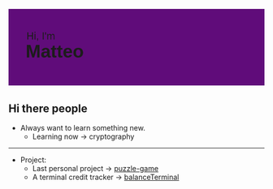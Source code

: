 [![MasterHead](./header.png)](https://github.com/mattemello)
## Hi there people
<!--<picture styel="aling: center;">
  <source
    srcset="https://github-readme-stats.vercel.app/api?username=mattemello&show_icons=true&theme=radical"
    media="(prefers-color-scheme: radica)"
  />
</picture>-->
<!--![Anurag's GitHub stats](https://github-readme-stats.vercel.app/api?username=mattemello&show_icons=true&theme=radical)-->
- Always want to learn something new.
  - Learning now -> cryptography 

---

- Project:
  - Last personal project -> [puzzle-game](https://github.com/mattemello/puzzle-game)
  - A terminal credit tracker -> [balanceTerminal](https://github.com/mattemello/balanceTerminal)

<!--
**mattemello/mattemello** is a ✨ _special_ ✨ repository because its `README.md` (this file) appears on your GitHub profile.

Here are some ideas to get you started:

- 🔭 I’m currently working on ...
- 🌱 I’m currently learning ...
- 👯 I’m looking to collaborate on ...
- 🤔 I’m looking for help with ...
- 💬 Ask me about ...
- 📫 How to reach me: ...
- 😄 Pronouns: ...
- ⚡ Fun fact: ...
-->
